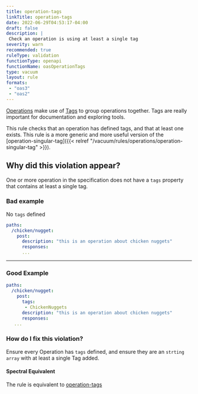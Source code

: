 ```yaml
---
title: operation-tags
linkTitle: operation-tags
date: 2022-06-29T04:53:17-04:00
draft: false
description: |
 Check an operation is using at least a single tag
severity: warn
recommended: true
ruleType: validation
functionType: openapi
functionName: oasOperationTags
type: vacuum
layout: rule
formats:
 - "oas3"
 - "oas2"
---
```


[Operations](https://swagger.io/docs/specification/paths-and-operations/) make use of 
[Tags](https://swagger.io/docs/specification/grouping-operations-with-tags/) to group operations together. 
Tags are really important for documentation and exploring tools.

This rule checks that an operation has defined tags, and that at least one exists. This rule is a more generic and 
more useful version of the [operation-singular-tag]({{< relref "/vacuum/rules/operations/operation-singular-tag" >}}).

## Why did this violation appear?

One or more operation in the specification does not have a `tags` property that contains at least a single tag.

### Bad example

No `tags` defined

```yaml
paths:
  /chicken/nugget:
    post:
      description: "this is an operation about chicken nuggets"
      responses:
      ...
```
---

### Good Example

```yaml
paths:
  /chicken/nugget:
    post:
      tags:
       - ChickenNuggets
      description: "this is an operation about chicken nuggets"
      responses:
   ...
```

### How do I fix this violation?

Ensure every Operation has `tags` defined, and ensure they are an `strting array` with at least a single
Tag added.

#### Spectral Equivalent

The rule is equivalent to [operation-tags](https://meta.stoplight.io/docs/spectral/4dec24461f3af-open-api-rules#operation-tags)